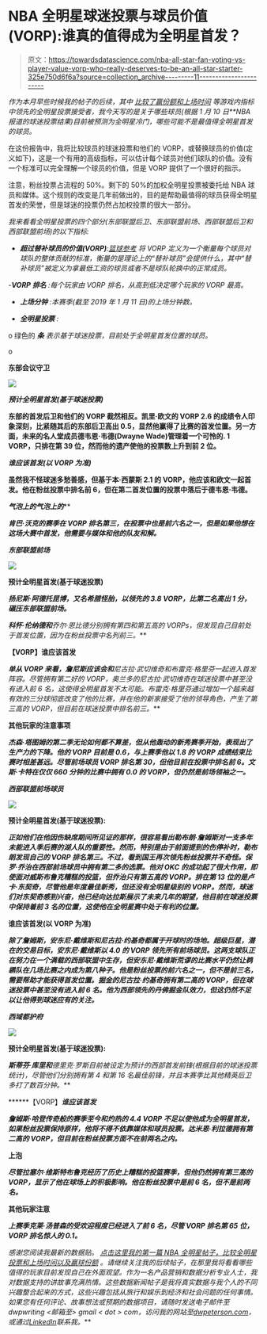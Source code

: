 # NBA 全明星球迷投票与球员价值(VORP):谁真的值得成为全明星首发？

> 原文：<https://towardsdatascience.com/nba-all-star-fan-voting-vs-player-value-vorp-who-really-deserves-to-be-an-all-star-starter-325e750d6f6a?source=collection_archive---------11----------------------->

*作为本月早些时候我的帖子的后续，其中* [*比较了赢份额和上场时间*](/nba-all-star-votes-vs-on-court-production-which-players-really-belong-in-the-all-star-game-e0749012cb17) *等游戏内指标中领先的全明星投票接受者，我今天写的是关于哪些球员(根据 1 月 10 日**NBA 报道的球迷投票结果)目前被预测为全明星冷门，哪些可能不是最值得全明星首发的球员。*

在这份报告中，我将比较球员的球迷投票和他们的 VORP，或替换球员的价值(定义如下)，这是一个有用的高级指标，可以估计每个球员对他们球队的价值。没有一个标准可以完全理解一个球员的价值，但是 VORP 提供了一个很好的指示。

注意，粉丝投票占流程的 50%。剩下的 50%的加权全明星投票被委托给 NBA 球员和媒体。这个规则的改变是几年前做出的，目的是帮助最值得的球员获得全明星首发的荣誉，但是球迷的投票仍然占加权投票的很大一部分。

*我来看看全明星投票的四个部分(东部联盟后卫、东部联盟前场、西部联盟后卫和西部联盟前场)的以下指标:*

- ***超过替补球员的价值(VORP)****:*[*篮球参考*](https://www.basketball-reference.com/about/bpm.html#vorp) *将 VORP 定义为一个衡量每个球员对球队的整体贡献的标准，衡量的是理论上的“替补球员”会提供什么，其中“替补球员”被定义为拿最低工资的球员或者不是球队轮换中的正常成员。*

-***VORP 排名*** *:每个玩家由 VORP 排名，从高到低决定哪个玩家的 VORP 最高。*

- ***上场分钟*** *:本赛季(截至 2019 年 1 月 11 日)的上场分钟数。*

- ***全明星投票*** *:*

o 绿色的 ***条*** *表示基于球迷投票，目前处于全明星首发位置的球员。*

o

****东部会议守卫****

**![](img/cc1cf548881c1788881bdfb4a542142c.png)**

*****预计全明星首发(基于球迷投票)*****

**东部的首发后卫和他们的 VORP 截然相反。凯里·欧文的 VORP 2.6 的成绩令人印象深刻，比紧随其后的东部后卫高出 0.5，显然他赢得了比赛的首发位置。另一方面，未来的名人堂成员德韦恩·韦德(Dwayne Wade)管理着一个可怜的. 1 VORP，只排在第 39 位，然而他的遗产使他的投票数上升到前 2 位。**

*****谁应该首发(以 VORP 为准)*****

**虽然我不怪球迷多愁善感，但基于本·西蒙斯 2.1 的 VORP，他应该和欧文一起首发。他在粉丝投票中排名前 6，但在第二首发位置的投票中落后于德韦恩·韦德。**

****气泡上的*气泡上的*****

***肯巴·沃克的赛季在 VORP 排名第三，在投票中也是前六名之一，但是如果他想在这场大赛中首发，他需要与媒体和他的队友和解。***

***东部联盟前场***

***![](img/9536df241d885c65fe396bfdc730008d.png)***

******预计全明星首发(基于球迷投票)******

*****扬尼斯·阿德托昆博**，又名希腊怪胎，以领先的 3.8 VORP，比第二名高出 1 分，碾压东部联盟前场。***

*****科怀·伦纳德**和**乔尔·恩比德**分别拥有第四和第五高的 VORPs，但发现自己目前处于首发位置，因为在粉丝投票中名列前三。***

******【VORP】谁应该首发******

***单从 VORP 来看，詹尼斯应该会和**尼古拉·武切维奇**和**布雷克·格里芬**一起进入首发阵容。尽管拥有第二好的 VORP，奥兰多的尼古拉·武切维奇在球迷投票中甚至没有进入前 6 名，这使得全明星首发不太可能。布雷克·格里芬通过增加一个越来越有效的三分球彻底改变了他的比赛，并在他的新家接受了他的领导角色，产生了第三高的 VORP，但目前在球迷投票中排名前三。***

******其他玩家的注意事项******

***杰森·塔图姆的第二季无论如何都不算差，但从他轰动的新秀赛季开始，表现出了生产力的下降。他的 VORP 目前是 0.6，与上赛季他以 1.8 的 VORP 成绩结束比赛时相差甚远。尽管前场球员 VORP 排名第 30，但他目前在投票中排名前 6。**文斯·卡特**在仅仅 660 分钟的比赛中拥有 0.0 的 VORP，但仍然是前场领袖之一。***

*****西部联盟前场球员*****

***![](img/b6df2566feeb8c03a6898fc990f26020.png)***

******预计全明星首发(基于球迷投票):******

***正如他们在他因伤缺席期间所见证的那样，很容易看出勒布朗·詹姆斯对一支多年未能进入季后赛的湖人队的重要性。然而，特别是由于前面提到的伤停补时，勒布朗发现自己的 VORP 排名第三。不过，看到国王再次领先粉丝投票并不奇怪。保罗·乔治在西部前场球员中拥有第二多的选票。他对 OKC 的成功起了很大作用，即使面对威斯布鲁克糟糕的投篮，但乔治只有第五高的 VORP。排在第 13 位的是卢卡·东契奇，尽管他是年度最佳新秀，但还没有全明星级别的 VORP。然而，球迷们对东契奇感到兴奋，他已经向达拉斯展示了未来几年的期望，他目前在球迷投票中保持着前 3 名的位置，这使他在全明星赛中处于有利的位置。***

******谁应该首发(以 VORP 为准)******

***除了詹姆斯，安东尼·戴维斯和尼古拉·约基奇都属于开球时的场地。超级巨星，潜在的交易目标，安东尼·戴维斯以 4.0 的 VORP 领先所有前场球员。这两支球队正在努力在一个满载的西部联盟中生存，但安东尼·戴维斯荒谬的比赛水平仍然让鹈鹕队在几场比赛之内成为第八种子。他是粉丝投票的前六名之一，但不是前三名，需要帮助才能获得首发位置。掘金的尼古拉·约基奇拥有第二高的 VORP，但在球迷投票中甚至没有进入前 6 名。他为西部领先的丹佛掘金队效力，但这仍然不足以让他得到球迷应有的关注。***

*****西域都护府*****

***![](img/288bd2de825a19e18ddff7a4c8e34054.png)***

****预计全明星首发(基于球迷投票):****

*****斯蒂芬·库里**和**德里克·罗斯**目前被设定为预计的西部首发前锋(根据目前的球迷投票统计)，尽管他们分别拥有第 4 和第 16 名最佳前锋，并且本赛季比其他精英后卫多打了数百分钟。***

******【VORP】***谁应该首发***

*****詹姆斯·哈登传奇般的赛季至今和灼热的 4.4 VORP 不足以使他成为全明星首发，如果粉丝投票保持原样，他将不得不依靠媒体和球员投票。**达米恩·利拉德**拥有第二高的 VORP，但目前在粉丝投票方面不在前两名之内。*****

******上泡******

***尽管拉塞尔·维斯特布鲁克经历了历史上糟糕的投篮赛季，但他仍然拥有第三高的 VORP，显示了他在球场上的积极影响。他在粉丝投票中是前 6 名，但不是前两名。***

******其他玩家注意******

***上赛季克莱·汤普森的受欢迎程度已经进入了前 6 名，尽管 VORP 排名第 65 位，VORP 排名惊人的 0.1。***

****感谢您阅读我最新的数据贴。* [*点击这里我的第一篇 NBA 全明星帖子，比较全明星投票和上场时间以及赢球份额*](/nba-all-star-votes-vs-on-court-production-which-players-really-belong-in-the-all-star-game-e0749012cb17) *。请继续关注我的后续帖子，在那里我将看看哪些值得的玩家目前发现自己在外面观望。作为一名产品营销和数据分析专业人士，我对数据支持的讲故事充满热情。这些数据新闻帖子是我将真实数据与我个人的不同兴趣整合起来的方式，这些兴趣包括从旅行和娱乐到经济和社会问题的任何事情。
如果您有任何评论、故事想法或预期的数据项目，请随时发送电子邮件至 dwpwriting <邮箱至> gmail < dot > com，访问我的网站至*[*dwpeterson.com*](http://dwpeterson.com)*，或通过*[*LinkedIn*](https://www.linkedin.com/in/davidwpeterson/)*联系我。****